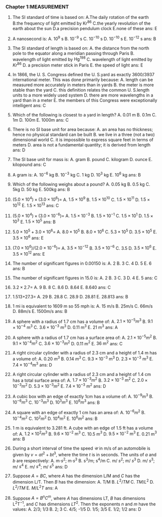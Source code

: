 
### Chapter 1:MEASUREMENT

1. The SI standard of time is based on:
A.The daily rotation of the earth
B.the frequency of light emitted by $\mathrm{Kr}^{86}$
C.the yearly revolution of the earth about the sun
D.a precision pendulum clock
E.none of these
ans: E

2. A nanosecond is:
A. $10^{9}$ s
B. $10^{-9}$ s
C. $10^{-10}$ s
D. $10^{-10}$ s
E. $10^{-12}$ s
ans: B

3. The SI standard of length is based on:
A. the distance from the north pole to the equator along a meridian passing through Paris
B. wavelength of light emitted by $\mathrm{Hg}^{198}$
C. wavelength of light emitted by $Kr^{86}$
D. a precision meter stick in Paris
E. the speed of light
ans: E

4. In 1866, the U. S. Congress defined the U. S.yard as exactly 3600/3937 international meter. This was done primarily because:
A. length can be measured more accurately in meters than in yards
B. the meter is more stable than the yard
C. this definition relates the common U. S.length units to a more widely used system
D. there are more wavelengths in a yard than in a meter
E. the members of this Congress were exceptionally intelligent
ans: C

5. Which of the following is closest to a yard in length?
A. 0.01 m
B. 0.1m
C. 1m
D. 100m
E. 1000m
ans: C

6. There is no SI base unit for area because:
A. an area has no thickness; hence no physical standard can be built
B. we live in a three (not a two) dimensional world
C. it is impossible to express square feet in terms of meters
D. area is not a fundamental quantity; it is derived from length
ans: D

7. The SI base unit for mass is:
A. gram
B. pound
C. kilogram
D. ounce
E. kilopound
ans: C

8. A gram is:
A. $10^{-6}$ kg
B. $10^{-3}$ kg
C. 1 kg
D. $10^{3}$ kg
E. $10^{6}$ kg
ans: B

9. Which of the following weighs about a pound?
A. 0.05 kg
B. 0.5 kg
C. 5kg
D. 50 kg
E. 500kg
ans: B

10. $(5.0\times10^{4})\times(3.0\times10^{6})=$
A. $1.5\times10^{9}$
B. $1.5\times10^{10}$
C. $1.5\times10^{11}$
D. $1.5\times10^{12}$
E. $1.5\times10^{13}$
ans: C

11. $(5.0\times10^{4})\times(3.0\times10^{-6})=$
A. $1.5\times10^{-3}$
B. $1.5\times10^{-1}$
C. $1.5\times10^{1}$
D. $1.5\times10^{3}$
E. $1.5\times10^{5}$
ans: B

12. $5.0\times10^{5}+3.0\times10^{6}=$
A. $8.0\times10^{5}$
B. $8.0\times10^{6}$
C. $5.3\times10^{5}$
D. $3.5\times10^{5}$
E. $3.5\times10^{6}$
ans: E

13. $(7.0\times10^{6})/(2.0\times10^{-6})=$
A. $3.5\times10^{-12}$
B. $3.5\times10^{-6}$
C. 3.5
D. $3.5\times10^{6}$
E. $3.5\times10^{12}$
ans: E

14. The number of significant figures in 0.00150 is:
A. 2
B. 3
C. 4
D. 5
E. 6
ans: B

15. The number of significant figures in 15.0 is:
A. 2
B. 3
C. 3
D. 4
E. 5
ans: C

16. $3.2\times2.7=$
A. 9
B. 8
C. 8.6
D. 8.64
E. 8.640
ans: C

17. 1.513+27.3=
A. 29
B. 28.8
C. 28.9
D. 28.81
E. 28.813
ans: B

18. 1 mi is equivalent to 1609 m so 55 mph is:
A. 15 m/s
B. 25m/s
C. 66m/s
D. 88m/s
E. 1500m/s
ans: B

19. A sphere with a radius of 1.7 cm has a volume of:
A. $2.1\times10^{-5} m^3$
B. $9.1\times10^{-4}\mathrm{~m}^{3}$
C. $3.6\times10^{-3}~\mathrm{m}^{3}$
D. 0.11 m$^3$
E. 21 m$^3$
ans: A

20. A sphere with a radius of 1.7 cm has a surface area of:
A. $2.1\times10^{-5} m^2$
B. $9. 1\times 10^{- 4} m^{2}$
C. $3.6\times10^{-3} m^2$
D. 0.11 m$^2$
E. $36\mathrm{~m}^{2}$
ans: C

21. A right circular cylinder with a radius of 2.3 cm and a height of 1.4 m has a volume of:
A. 0.20 $m^{3}$
B. 0.14 $m^{3}$
C. $9.3\times10^{-3}\mathrm{~m}^{3}$
D. $2.3\times10^{-3}\mathrm{~m}^{3}$
E. $7. 4\times 10^{- 4} \mathrm{m}^{3}$
ans: D

22. A right circular cylinder with a radius of 2.3 cm and a height of 1.4 cm has a total surface area of:
A. $1. 7\times 10^{- 3} m^{2}$
B. $3.2\times10^{-3}~\mathrm{m}^{2}$
C. $2.0\times10^{-3} m^{2}$
D. $5. 3\times 10^{- 3} m^{2}$
E. $7.4\times10^{-3}~\mathrm{m}^{2}$
ans: D

23. A cubic box with an edge of exactly 1cm has a volume of:
A. $10^{-9}\mathrm{m}^{3}$
B. $10^{- 6}m^3$
C. $10^{- 3}m^3$
D. $10^{3} m^{3}$
E. $10^{6} m^{3}$
ans: B

24. A square with an edge of exactly 1 cm has an area of:
A. $10^{- 6}m^2$
B. $10^{- 4}m^2$
C. $10^{2} m^{2}$
D. $10^{4}\mathrm{m}^{2}$
E. $10^{6} m^{2}$
ans: B

25. 1 m is equivalent to 3.281 ft. A cube with an edge of 1.5 ft has a volume of:
A. $1.2\times10^{2}m^3$
B. $9.6\times10^{-2}\mathrm{~m}^{3}$
C. 10.5 m$^3$
D. $9.5\times10^{-2}\mathrm{~m}^{3}$
E. 0.21 m$^3$
ans: B

26. During a short interval of time the speed $\mathcal{U}$ in m/s of an automobile is given by $v=at^2+bt^3$, where the time $t$ is in seconds. The units of $a$ and $b$ are respectively:
A. m$\cdot s^{2}$; m$\cdot s^{3}$
B. $\mathrm{s}^{3}/$m; $\mathrm{s} ^{4}/$m
C. m/ $s^{2}$; m/ $s^{3}$
D. m/ $s^{3}$; m/ $s^{4}$
E. m/ $s^{4}$; m/ $s^5$
ans: D

27. Suppose $A=BC$, where $A$ has the dimension L/M and $C$ has the dimension L/T. Then $B$ has the dimension:
A. T/M
B. $L^{2}/TM$
C. $TM/L^{2}$
D. $L^{2}/TM$
E. $M/L^{2}T$
ans: A

28. Suppose $A = B^{n}C^{m}$, where $A$ has dimensions LT, $B$ has dimensions $\mathrm{L}^{2}\mathrm{T}^{-1}$, and $C$ has dimensions $LT^{2}$. Then the exponents $n$ and $m$ have the values:
A. 2/3; 1/3
B. 2; 3
C. 4/5; -1/5
D. 1/5; 3/5
E. 1/2; 1/2
ans: D
